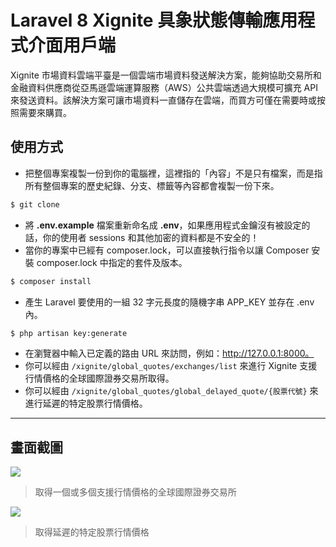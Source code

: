 # Laravel 8 Xignite 具象狀態傳輸應用程式介面用戶端

Xignite 市場資料雲端平臺是一個雲端市場資料發送解決方案，能夠協助交易所和金融資料供應商從亞馬遜雲端運算服務（AWS）公共雲端透過大規模可擴充 API 來發送資料。該解決方案可讓市場資料一直儲存在雲端，而買方可僅在需要時或按照需要來購買。

## 使用方式
- 把整個專案複製一份到你的電腦裡，這裡指的「內容」不是只有檔案，而是指所有整個專案的歷史紀錄、分支、標籤等內容都會複製一份下來。
```sh
$ git clone
```
- 將 __.env.example__ 檔案重新命名成 __.env__，如果應用程式金鑰沒有被設定的話，你的使用者 sessions 和其他加密的資料都是不安全的！
- 當你的專案中已經有 composer.lock，可以直接執行指令以讓 Composer 安裝 composer.lock 中指定的套件及版本。
```sh
$ composer install
```
- 產生 Laravel 要使用的一組 32 字元長度的隨機字串 APP_KEY 並存在 .env 內。
```sh
$ php artisan key:generate
```
- 在瀏覽器中輸入已定義的路由 URL 來訪問，例如：http://127.0.0.1:8000。
- 你可以經由 `/xignite/global_quotes/exchanges/list` 來進行 Xignite 支援行情價格的全球國際證券交易所取得。
- 你可以經由 `/xignite/global_quotes/global_delayed_quote/{股票代號}` 來進行延遲的特定股票行情價格。

----

## 畫面截圖
![](https://i.imgur.com/7nSA0mc.png)
> 取得一個或多個支援行情價格的全球國際證券交易所

![](https://i.imgur.com/1X70asq.png)
> 取得延遲的特定股票行情價格
